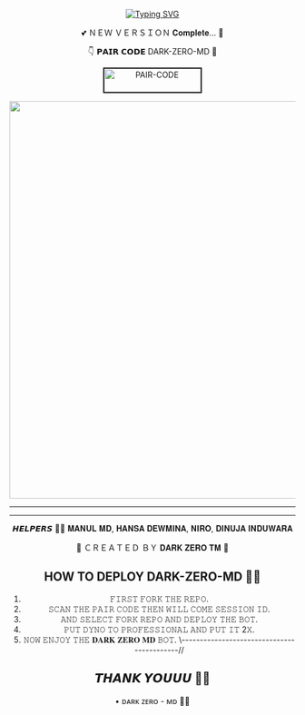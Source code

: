 <div align="center">

     
  [![Typing SVG](https://readme-typing-svg.herokuapp.com?font=Rockstar-ExtraBold&color=F01&lines=DARK+ZERO+MD+WATSAPP+BOT)](https://git.io/typing-svg)

💕 ＮＥＷ ＶＥＲＳＩＯＮ 𝐂𝐨𝐦𝐩𝐥𝐞𝐭𝐞... 💫

👇 𝗣𝗔𝗜𝗥 𝗖𝗢𝗗𝗘 DARK-ZERO-MD 💚

<a href="https://pair-web-public.koyeb.app/"><img src="https://i.ibb.co/5BGSVZw/pair-code-btn-zusyco.png" alt="PAIR-CODE" border="2" width="170" height="41" ></a>


  <p align="center">
<a href="https://github.com/navinofc44/DARK-ZERO-MD/new/main">
    <img src="https://telegra.ph/file/7e1f9a45d326abc34d161.jpg"  width="700px">
</a>
<hr>

<hr>

   𝙃𝙀𝙇𝙋𝙀𝙍𝙎 💫💛
𝐌𝐀𝐍𝐔𝐋 𝐌𝐃,
𝐇𝐀𝐍𝐒𝐀 𝐃𝐄𝐖𝐌𝐈𝐍𝐀,
𝐍𝐈𝐑𝐎,
𝐃𝐈𝐍𝐔𝐉𝐀 𝐈𝐍𝐃𝐔𝐖𝐀𝐑𝐀


👿 ＣＲＥＡＴＥＤ ＢＹ 𝐃𝐀𝐑𝐊 𝐙𝐄𝐑𝐎 𝐓𝐌 💫

## HOW TO DEPLOY DARK-ZERO-MD 👨‍💻

1) 𝙵𝙸𝚁𝚂𝚃 𝙵𝙾𝚁𝙺 𝚃𝙷𝙴 𝚁𝙴𝙿𝙾.
2) 𝚂𝙲𝙰𝙽 𝚃𝙷𝙴 𝙿𝙰𝙸𝚁 𝙲𝙾𝙳𝙴 𝚃𝙷𝙴𝙽 𝚆𝙸𝙻𝙻 𝙲𝙾𝙼𝙴 𝚂𝙴𝚂𝚂𝙸𝙾𝙽 𝙸𝙳.
4) 𝙰𝙽𝙳 𝚂𝙴𝙻𝙴𝙲𝚃 𝙵𝙾𝚁𝙺 𝚁𝙴𝙿𝙾 𝙰𝙽𝙳 𝙳𝙴𝙿𝙻𝙾𝚈 𝚃𝙷𝙴 𝙱𝙾𝚃.
5) 𝙿𝚄𝚃 𝙳𝚈𝙽𝙾 𝚃𝙾 𝙿𝚁𝙾𝙵𝙴𝚂𝚂𝙸𝙾𝙽𝙰𝙻 𝙰𝙽𝙳 𝙿𝚄𝚃 𝙸𝚃 2𝚇.
6) 𝙽𝙾𝚆 𝙴𝙽𝙹𝙾𝚈 𝚃𝙷𝙴 𝐃𝐀𝐑𝐊 𝐙𝐄𝐑𝐎 𝐌𝐃 𝙱𝙾𝚃.
\\-------------------------------------------//
## 𝙏𝙃𝘼𝙉𝙆 𝙔𝙊𝙐𝙐𝙐 🙂💗

• ᴅᴀʀᴋ ᴢᴇʀᴏ - ᴍᴅ 💚💫
